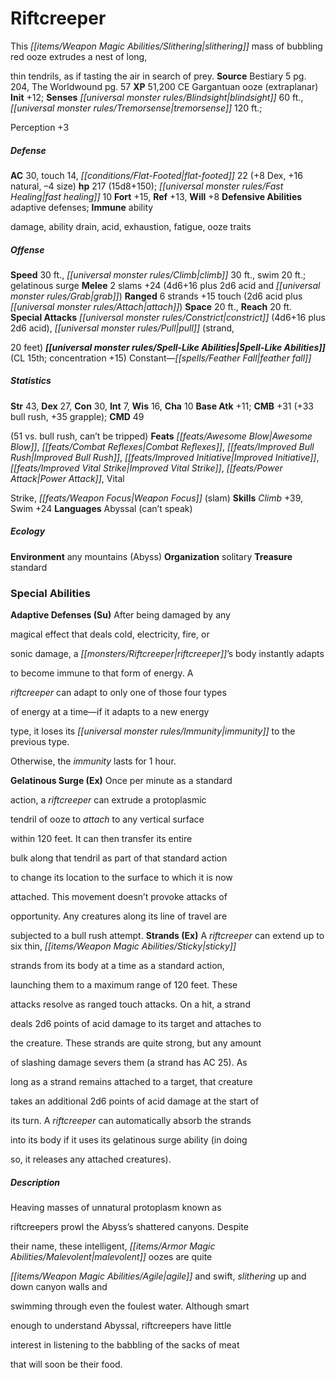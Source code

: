 ﻿---
cssclass: [monsters]
title1: Riftcreeper
desc_short: This slithering mass of bubbling red ooze extrudes a nest of long,thin
  tendrils, as if tasting the air in search of prey.
title2: Riftcreeper
CR: 15
sources:
- name: Bestiary 5
  page: 204
  link: http://paizo.com/products/btpy9g9x?Pathfinder-Roleplaying-Game-Bestiary-5
- name: The Worldwound
  page: 57
  link: http://paizo.com/products/btpy8yvk?Pathfinder-Campaign-Setting-The-Worldwound
XP: 51200
alignment: CE
size: Gargantuan
type: ooze
subtypes:
- extraplanar
initiative:
  bonus: 12
senses:
  blindsight: 60
  tremorsense: 120
AC:
  AC: 30
  touch: 14
  flat_footed: 22
  components:
    dex: 8
    natural: 16
    size: -4
HP:
  HP: 217
  long: 15d8+150
  fast_healing: 10
saves:
  fort: 15
  ref: 13
  will: 8
defensive_abilities:
- adaptive defenses
immunities:
- abilitydamage
- ability drain
- acid
- exhaustion
- fatigue
- ooze traits
speeds:
  base: 30
  other_semicolon: gelatinous surge
  climb: 30
  swim: 20
attacks:
  melee:
  - - text: 2 slams +24 (4d6+16 plus 2d6 acid and grab)
      entries:
      - - damage: 4d6+16
        - damage: 2d6
          type: acid
        - effect: grab
      count: 2
      attack: slams
      bonus:
      - 24
  ranged:
  - - text: 6 strands +15 touch (2d6 acid plus attach)
      entries:
      - - damage: 2d6
          type: acid
        - effect: attach
      count: 6
      attack: strands
      bonus:
      - 15
      touch: true
  special:
  - constrict (4d6+16 plus 2d6 acid)
  - pull (strand,20 feet)
space: 20
reach: 20
spell_like_abilities:
  entries:
  - name: feather fall
    source: default
    freq: Constant
  sources:
  - name: default
    CL: 15
    concentration: 15
ability_scores:
  STR: 43
  DEX: 27
  CON: 30
  INT: 7
  WIS: 16
  CHA: 10
BAB: 11
CMB: 31
CMB_other: +33 bull rush, +35 grapple
CMD: 49
CMD_other: 51 vs. bull rush, can't be tripped
feats:
- name: Awesome Blow
- name: Combat Reflexes
- name: Improved Bull Rush
- name: Improved Initiative
- name: Improved Vital Strike
- name: Power Attack
- name: VitalStrike
- name: Weapon Focus (slam)
skills:
  Climb: 39
  Swim: 24
  Perception: 3
languages:
- Abyssal (can't speak)
ecology:
  environment: any mountains (Abyss)
  organization: solitary
  treasure_type: standard
special_abilities:
  Adaptive Defenses (Su): After being damaged by anymagical effect that deals cold,
    electricity, fire, orsonic damage, a riftcreeper's body instantly adaptsto become
    immune to that form of energy. Ariftcreeper can adapt to only one of those four
    typesof energy at a time-if it adapts to a new energytype, it loses its immunity
    to the previous type.Otherwise, the immunity lasts for 1 hour.
  Gelatinous Surge (Ex): Once per minute as a standardaction, a riftcreeper can extrude
    a protoplasmictendril of ooze to attach to any vertical surfacewithin 120 feet.
    It can then transfer its entirebulk along that tendril as part of that standard
    actionto change its location to the surface to which it is nowattached. This movement
    doesn't provoke attacks ofopportunity. Any creatures along its line of travel
    aresubjected to a bull rush attempt.
  Strands (Ex): A riftcreeper can extend up to six thin, stickystrands from its body
    at a time as a standard action,launching them to a maximum range of 120 feet.
    Theseattacks resolve as ranged touch attacks. On a hit, a stranddeals 2d6 points
    of acid damage to its target and attaches tothe creature. These strands are quite
    strong, but any amountof slashing damage severs them (a strand has AC 25). Aslong
    as a strand remains attached to a target, that creaturetakes an additional 2d6
    points of acid damage at the start ofits turn. A riftcreeper can automatically
    absorb the strandsinto its body if it uses its gelatinous surge ability (in doingso,
    it releases any attached creatures).
desc_long: Heaving masses of unnatural protoplasm known asriftcreepers prowl the Abyss's
  shattered canyons. Despitetheir name, these intelligent, malevolent oozes are quiteagile
  and swift, slithering up and down canyon walls andswimming through even the foulest
  water. Although smartenough to understand Abyssal, riftcreepers have littleinterest
  in listening to the babbling of the sacks of meatthat will soon be their food.

---

# Riftcreeper
This _[[items/Weapon Magic Abilities/Slithering|slithering]]_ mass of bubbling red ooze extrudes a nest of long,

thin tendrils, as if tasting the air in search of prey.
**Source** Bestiary 5 pg. 204, The Worldwound pg. 57
**XP** 51,200
CE Gargantuan ooze (extraplanar)
**Init** +12; **Senses** _[[universal monster rules/Blindsight|blindsight]]_ 60 ft., _[[universal monster rules/Tremorsense|tremorsense]]_ 120 ft.;

Perception +3

##### Defense

**AC** 30, touch 14, _[[conditions/Flat-Footed|flat-footed]]_ 22 (+8 Dex, +16 natural, –4 size)
**hp** 217 (15d8+150); _[[universal monster rules/Fast Healing|fast healing]]_ 10
**Fort** +15, **Ref** +13, **Will** +8
**Defensive Abilities** adaptive defenses; **Immune** ability

damage, ability drain, acid, exhaustion, fatigue, ooze traits

##### Offense
**Speed** 30 ft., _[[universal monster rules/Climb|climb]]_ 30 ft., swim 20 ft.; gelatinous surge
**Melee** 2 slams +24 (4d6+16 plus 2d6 acid and _[[universal monster rules/Grab|grab]]_)
**Ranged** 6 strands +15 touch (2d6 acid plus _[[universal monster rules/Attach|attach]]_)
**Space** 20 ft., **Reach** 20 ft.
**Special Attacks** _[[universal monster rules/Constrict|constrict]]_ (4d6+16 plus 2d6 acid), _[[universal monster rules/Pull|pull]]_ (strand,

20 feet)
**_[[universal monster rules/Spell-Like Abilities|Spell-Like Abilities]]_** (CL 15th; concentration +15)
Constant—_[[spells/Feather Fall|feather fall]]_

##### Statistics
**Str** 43, **Dex** 27, **Con** 30, **Int** 7, **Wis** 16, **Cha** 10
**Base Atk** +11; **CMB** +31 (+33 bull rush, +35 grapple); **CMD** 49

(51 vs. bull rush, can’t be tripped)
**Feats** _[[feats/Awesome Blow|Awesome Blow]]_, _[[feats/Combat Reflexes|Combat Reflexes]]_, _[[feats/Improved Bull Rush|Improved Bull Rush]]_, _[[feats/Improved Initiative|Improved Initiative]]_, _[[feats/Improved Vital Strike|Improved Vital Strike]]_, _[[feats/Power Attack|Power Attack]]_, Vital

Strike, _[[feats/Weapon Focus|Weapon Focus]]_ (slam)
**Skills** _Climb_ +39, Swim +24
**Languages** Abyssal (can’t speak)

##### Ecology

**Environment** any mountains (Abyss)
**Organization** solitary
**Treasure** standard

### Special Abilities

**Adaptive Defenses (Su)** After being damaged by any

magical effect that deals cold, electricity, fire, or

sonic damage, a _[[monsters/Riftcreeper|riftcreeper]]_’s body instantly adapts

to become immune to that form of energy. A

_riftcreeper_ can adapt to only one of those four types

of energy at a time—if it adapts to a new energy

type, it loses its _[[universal monster rules/Immunity|immunity]]_ to the previous type.

Otherwise, the _immunity_ lasts for 1 hour.

**Gelatinous Surge (Ex)** Once per minute as a standard

action, a _riftcreeper_ can extrude a protoplasmic

tendril of ooze to _attach_ to any vertical surface

within 120 feet. It can then transfer its entire

bulk along that tendril as part of that standard action

to change its location to the surface to which it is now

attached. This movement doesn’t provoke attacks of

opportunity. Any creatures along its line of travel are

subjected to a bull rush attempt.
**Strands (Ex)** A _riftcreeper_ can extend up to six thin, _[[items/Weapon Magic Abilities/Sticky|sticky]]_

strands from its body at a time as a standard action,

launching them to a maximum range of 120 feet. These

attacks resolve as ranged touch attacks. On a hit, a strand

deals 2d6 points of acid damage to its target and attaches to

the creature. These strands are quite strong, but any amount

of slashing damage severs them (a strand has AC 25). As

long as a strand remains attached to a target, that creature

takes an additional 2d6 points of acid damage at the start of

its turn. A _riftcreeper_ can automatically absorb the strands

into its body if it uses its gelatinous surge ability (in doing

so, it releases any attached creatures).

##### Description

Heaving masses of unnatural protoplasm known as

riftcreepers prowl the Abyss’s shattered canyons. Despite

their name, these intelligent, _[[items/Armor Magic Abilities/Malevolent|malevolent]]_ oozes are quite

_[[items/Weapon Magic Abilities/Agile|agile]]_ and swift, _slithering_ up and down canyon walls and

swimming through even the foulest water. Although smart

enough to understand Abyssal, riftcreepers have little

interest in listening to the babbling of the sacks of meat

that will soon be their food.